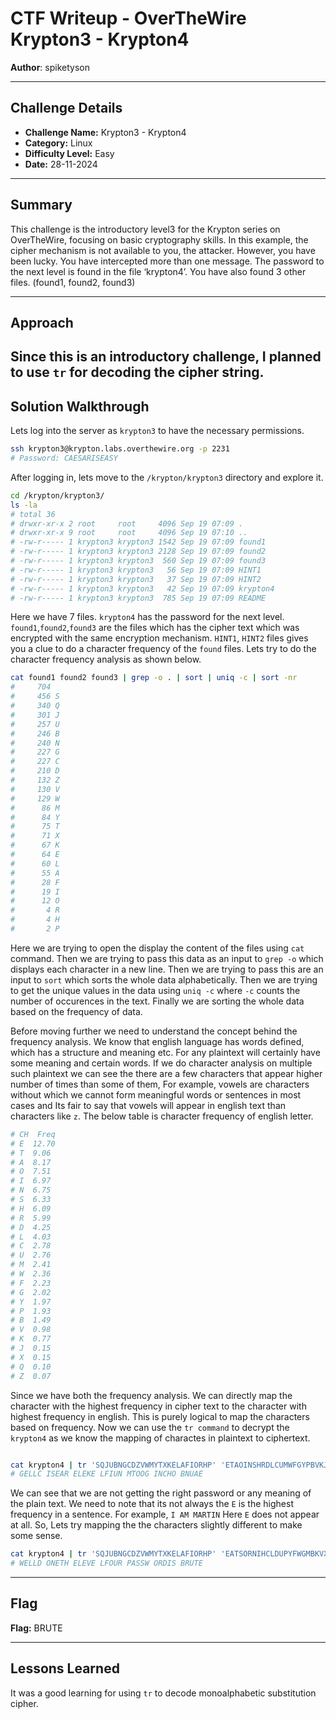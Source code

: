 # CTF Writeup - **OverTheWire Krypton3 - Krypton4**

**Author**: spiketyson 

---

## Challenge Details

- **Challenge Name:** Krypton3 - Krypton4
- **Category:** Linux
- **Difficulty Level:** Easy
- **Date:** 28-11-2024

---

## Summary

This challenge is the introductory level3 for the Krypton series on OverTheWire, focusing on basic cryptography skills.  In this example, the cipher mechanism is not available to you, the attacker. However, you have been lucky. You have intercepted more than one message. The password to the next level is found in the file ‘krypton4’. You have also found 3 other files. (found1, found2, found3)

---

## Approach

Since this is an introductory challenge, I planned to use `tr` for decoding the cipher string.
---

## Solution Walkthrough

Lets log into the server as `krypton3` to have the necessary permissions. 

```bash
ssh krypton3@krypton.labs.overthewire.org -p 2231
# Password: CAESARISEASY
```

After logging in, lets move to the `/krypton/krypton3` directory and explore it.

```bash
cd /krypton/krypton3/
ls -la
# total 36
# drwxr-xr-x 2 root     root     4096 Sep 19 07:09 .
# drwxr-xr-x 9 root     root     4096 Sep 19 07:10 ..
# -rw-r----- 1 krypton3 krypton3 1542 Sep 19 07:09 found1
# -rw-r----- 1 krypton3 krypton3 2128 Sep 19 07:09 found2
# -rw-r----- 1 krypton3 krypton3  560 Sep 19 07:09 found3
# -rw-r----- 1 krypton3 krypton3   56 Sep 19 07:09 HINT1
# -rw-r----- 1 krypton3 krypton3   37 Sep 19 07:09 HINT2
# -rw-r----- 1 krypton3 krypton3   42 Sep 19 07:09 krypton4
# -rw-r----- 1 krypton3 krypton3  785 Sep 19 07:09 README
```

Here we have 7 files. `krypton4` has the password for the next level. `found1`,`found2`,`found3` are the files which has the cipher text which was encrypted with the same encryption mechanism. `HINT1`, `HINT2` files gives you a clue to do a character frequency of the `found` files. Lets try to do the character frequency analysis as shown below.

```bash
cat found1 found2 found3 | grep -o . | sort | uniq -c | sort -nr
#     704  
#     456 S
#     340 Q
#     301 J
#     257 U
#     246 B
#     240 N
#     227 G
#     227 C
#     210 D
#     132 Z
#     130 V
#     129 W
#      86 M
#      84 Y
#      75 T
#      71 X
#      67 K
#      64 E
#      60 L
#      55 A
#      28 F
#      19 I
#      12 O
#       4 R
#       4 H
#       2 P
```

Here we are trying to open the display the content of the files using `cat` command. Then we are trying to pass this data as an input to `grep -o` which displays each character in a new line. Then we are trying to pass this are an input to `sort` which sorts the whole data alphabetically. Then we are trying to get the unique values in the data using `uniq -c` where `-c` counts the number of occurences in the text. Finally we are sorting the whole data based on the frequency of data. 

Before moving further we need to understand the concept behind the frequency analysis. We know that english language has words defined, which has a structure and meaning etc. For any plaintext will certainly have some meaning and certain words. If we do character analysis on multiple such plaintext we can see the there are a few characters that appear higher number of times than some of them, For example, vowels are characters without which we cannot form meaningful words or sentences in most cases and Its fair to say that vowels will appear in english text than characters like `z`.  The below table is character frequency of english letter. 

```bash
# CH  Freq
# E  12.70
# T  9.06
# A  8.17
# O  7.51
# I  6.97
# N  6.75
# S  6.33
# H  6.09
# R  5.99
# D  4.25
# L  4.03
# C  2.78
# U  2.76
# M  2.41
# W  2.36
# F  2.23
# G  2.02
# Y  1.97
# P  1.93
# B  1.49
# V  0.98
# K  0.77
# J  0.15
# X  0.15
# Q  0.10
# Z  0.07
```

Since we have both the frequency analysis. We can directly map the character with the highest frequency in cipher text to the character with highest frequency in english. This is purely logical to map the characters based on frequency. Now we can use the `tr command` to decrypt the `krypton4` as we know the mapping of charactes in plaintext to ciphertext.

```bash

cat krypton4 | tr 'SQJUBNGCDZVWMYTXKELAFIORHP' 'ETAOINSHRDLCUMWFGYPBVKJXQZ'
# GELLC ISEAR ELEKE LFIUN MTOOG INCHO BNUAE
```
We can see that we are not getting the right password or any meaning of the plain text. We need to note that its not always the `E` is the highest frequency in a sentence. For example, `I AM MARTIN` Here `E` does not appear at all. So, Lets try mapping the the characters slightly different to make some sense.

```bash
cat krypton4 | tr 'SQJUBNGCDZVWMYTXKELAFIORHP' 'EATSORNIHCLDUPYFWGMBKVXQJZ'
# WELLD ONETH ELEVE LFOUR PASSW ORDIS BRUTE
```

---

## Flag

**Flag:** BRUTE

---

## Lessons Learned

It was a good learning for using `tr` to decode monoalphabetic substitution cipher.
